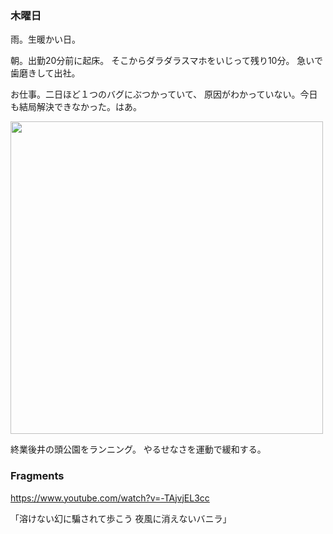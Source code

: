 ### 木曜日

雨。生暖かい日。

朝。出勤20分前に起床。
そこからダラダラスマホをいじって残り10分。
急いで歯磨きして出社。

お仕事。二日ほど１つのバグにぶつかっていて、
原因がわかっていない。今日も結局解決できなかった。はあ。

<img src="https://i.imgur.com/iuYpBYG.jpg" width="500">

終業後井の頭公園をランニング。
やるせなさを運動で緩和する。

### Fragments

https://www.youtube.com/watch?v=-TAjvjEL3cc

「溶けない幻に騙されて歩こう 夜風に消えないバニラ」